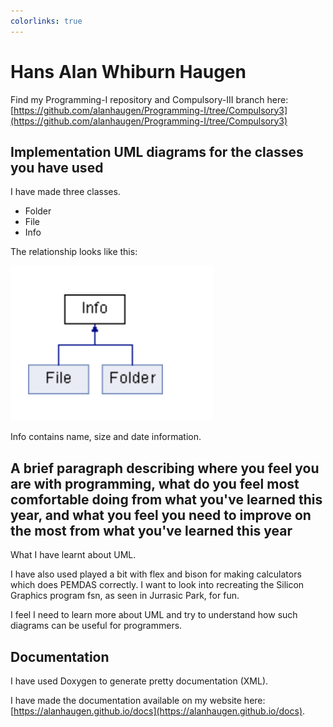 ```yaml
---
colorlinks: true
---
```


# Hans Alan Whiburn Haugen

Find my Programming-I repository and Compulsory-III branch here: [https://github.com/alanhaugen/Programming-I/tree/Compulsory3](https://github.com/alanhaugen/Programming-I/tree/Compulsory3)

## Implementation UML diagrams for the classes you have used

I have made three classes.

* Folder
* File
* Info

The relationship looks like this:

![UML](figures/uml.png)

Info contains name, size and date information.

## A brief paragraph describing where you feel you are with programming, what do you feel most comfortable doing from what you\'ve learned this year, and what you feel you need to improve on the most from what you've learned this year

What I have learnt about UML.

I have also used played a bit with flex and bison for making calculators which does PEMDAS correctly. I want to look into recreating the Silicon Graphics program fsn, as seen in Jurrasic Park, for fun.

I feel I need to learn more about UML and try to understand how such diagrams can be useful for programmers.

## Documentation

I have used Doxygen to generate pretty documentation (XML).

I have made the documentation available on my website here: [https://alanhaugen.github.io/docs](https://alanhaugen.github.io/docs).

